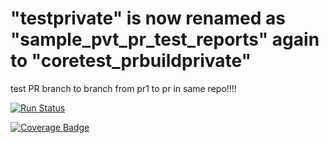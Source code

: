 # "testprivate" is now renamed as "sample_pvt_pr_test_reports" again to "coretest_prbuildprivate"
test PR branch to branch from pr1 to pr in same repo!!!!

[![Run Status](https://rcapi.shippable.com/projects/5938ec60bfb1770500f70571/badge?branch=pr)](https://rcapp.shippable.com/bitbucket/shiptest-rc-me/coretest_prbuildprivate)

[![Coverage Badge](https://rcapi.shippable.com/projects/5938ec60bfb1770500f70571/coverageBadge?branch=pr)](https://rcapp.shippable.com/bitbucket/shiptest-rc-me/coretest_prbuildprivate)
